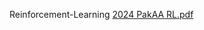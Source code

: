 Reinforcement-Learning
[2024 PakAA RL.pdf](https://github.com/user-attachments/files/22753320/2024.PakAA.RL.pdf)
